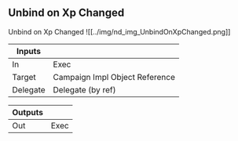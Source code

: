 ## Unbind on Xp Changed
Unbind on Xp Changed
![[../img/nd_img_UnbindOnXpChanged.png]]

|Inputs||
|--|--|
| In | Exec |
| Target | Campaign Impl Object Reference |
| Delegate | Delegate (by ref) |

|Outputs||
|--|--|
| Out | Exec |
